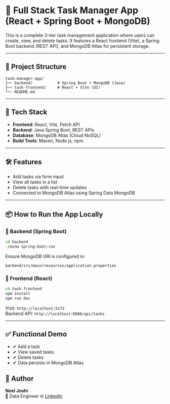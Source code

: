 # 📝 Full Stack Task Manager App (React + Spring Boot + MongoDB)

This is a complete 3-tier task management application where users can create, view, and delete tasks. It features a React frontend (Vite), a Spring Boot backend (REST API), and MongoDB Atlas for persistent storage.

---

## 📂 Project Structure

```
task-manager-app/
├── backend/           # Spring Boot + MongoDB (Java)
├── task-frontend/     # React + Vite (UI)
└── README.md
```

---

## 🚀 Tech Stack

- **Frontend**: React, Vite, Fetch API
- **Backend**: Java Spring Boot, REST APIs
- **Database**: MongoDB Atlas (Cloud NoSQL)
- **Build Tools**: Maven, Node.js, npm

---

## 🛠 Features

- Add tasks via form input
- View all tasks in a list
- Delete tasks with real-time updates
- Connected to MongoDB Atlas using Spring Data MongoDB

---

## 📦 How to Run the App Locally

### 🔧 Backend (Spring Boot)
```bash
cd backend
./mvnw spring-boot:run
```

Ensure MongoDB URI is configured in:
```
backend/src/main/resources/application.properties
```

### 🎨 Frontend (React)
```bash
cd task-frontend
npm install
npm run dev
```

Visit: `http://localhost:5173`  
Backend API: `http://localhost:8080/api/tasks`

---

## ✅ Functional Demo

- ✔ Add a task
- ✔ View saved tasks
- ✔ Delete tasks
- ✔ Data persists in MongoDB Atlas


## 🙌 Author

**Neel Joshi**  
💼 Data Engineer 
🌐 [LinkedIn](https://www.linkedin.com/in/neelabhiramjoshi)
